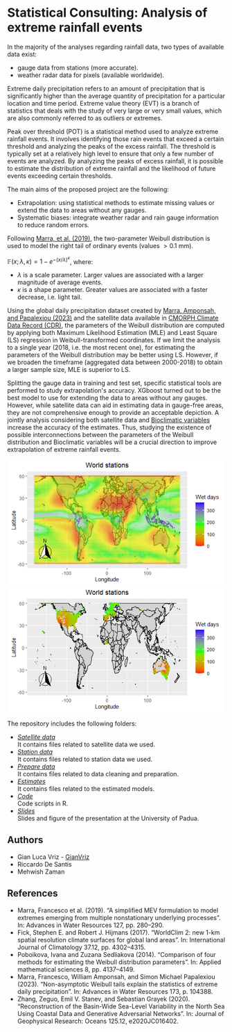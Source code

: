 # Statistical Consulting: Analysis of extreme rainfall events

In the majority of the analyses regarding rainfall data, two types of available data exist:
* gauge data from stations (more accurate).
* weather radar data for pixels (available worldwide).  

Extreme daily precipitation refers to an amount of precipitation that is significantly higher than the average quantity of precipitation for a particular location and time period.
Extreme value theory (EVT) is a branch of statistics that deals with the study of very large or very small values, which are also commonly referred to as outliers or extremes.

Peak over threshold (POT) is a statistical method used to analyze extreme rainfall events. It involves identifying those rain events that exceed a certain threshold and analyzing the peaks of the excess rainfall. The threshold is typically set at a relatively high level to ensure that only a few number of events are analyzed. By analyzing the peaks of excess rainfall, it is possible to estimate the distribution of extreme rainfall and the likelihood of future events exceeding certain thresholds.

The main aims of the proposed project are the following:
* Extrapolation: using statistical methods to estimate missing values or extend the data to areas without any gauges.
* Systematic biases: integrate weather radar and rain gauge information to reduce random errors.

Following [Marra, et al. (2019)](https://www.sciencedirect.com/science/article/abs/pii/S0309170818309011), the two-parameter Weibull distribution is used to model the right tail of ordinary events (values $> 0.1$ mm).
    
$\mathbb{F}(x;\lambda,\kappa)=1-e^{-{(x/\lambda)}^\kappa}$,
where:
* $\lambda$ is a scale parameter. Larger values are associated with a larger magnitude of average events.
* $\kappa$ is a shape parameter. Greater values are associated with a faster decrease, i.e. light tail.

Using the global daily precipitation dataset created by
[Marra, Amponsah, and
Papalexiou (2023)](https://www.sciencedirect.com/science/article/abs/pii/S0309170823000234) and the satellite data available in [CMORPH Climate Data Record (CDR)](https://www.ncei.noaa.gov/products/climate-data-records/precipitation-cmorph), the parameters of the Weibull distribution are computed by applying both Maximum Likelihood Estimation (MLE) and Least Square (LS) regression in Weibull-transformed coordinates. If we limit the analysis to a single year (2018, i.e. the most recent one), for estimating the parameters of the Weibull distribution may be better using LS. However, if we broaden the timeframe (aggregated data between 2000-2018) to obtain a larger sample size, MLE is superior to LS.

Splitting the gauge data in training and test set, specific statistical tools are performed to study extrapolation's accuracy. XGboost turned out to be the best model to use for extending the data to areas without any gauges. However, while satellite data can aid in estimating data in gauge-free areas, they are not comprehensive enough to provide an acceptable depiction. A jointly analysis considering both satellite data and [Bioclimatic variables](https://worldclim.org/) increase the accuracy of the estimates. Thus, studying the existence of possible interconnections between the parameters of the Weibull distribution and Bioclimatic variables will be a crucial direction to improve extrapolation of extreme rainfall events.

<p align="center">
<img src="https://github.com/GianVriz/Statistical-Consulting-Analysis-of-extreme-rainfall-events/blob/main/Slides/Wet_days_satellite_2008_2018.png" alt="drawing" width="500"/>   <img src="https://github.com/GianVriz/Statistical-Consulting-Analysis-of-extreme-rainfall-events/blob/main/Slides/Wet_station_2000_2018.png" alt="drawing" width="500"/>
<p>

The repository includes the following folders:
* *[Satellite data](https://github.com/GianVriz/Statistical-Consulting-Analysis-of-extreme-rainfall-events/tree/main/Satellite%20data)* \
  It contains files related to satellite data we used.
* *[Station data](https://github.com/GianVriz/Statistical-Consulting-Analysis-of-extreme-rainfall-events/tree/main/Station%20data)* \
  It contains files related to station data we used.
* *[Prepare data](https://github.com/GianVriz/Statistical-Consulting-Analysis-of-extreme-rainfall-events/blob/main/Prepare%20data.ipynb)* \
  It contains files related to data cleaning and preparation.
* *[Estimates](https://github.com/GianVriz/Statistical-Consulting-Analysis-of-extreme-rainfall-events/tree/main/Estimates)* \
  It contains files related to the estimated models.
* *[Code](https://github.com/GianVriz/Statistical-Consulting-Analysis-of-extreme-rainfall-events/tree/main/Code)* \
  Code scripts in R.
* *[Slides](https://github.com/GianVriz/Statistical-Consulting-Analysis-of-extreme-rainfall-events/tree/main/Slides)* \
  Slides and figure of the presentation at the University of Padua.

## Authors
* Gian Luca Vriz - [GianVriz](https://github.com/GianVriz)
* Riccardo De Santis
* Mehwish Zaman

## References
* Marra, Francesco et al. (2019). “A simplified MEV formulation to model extremes emerging from multiple nonstationary underlying processes”. In: Advances in Water Resources 127, pp. 280–290.
* Fick, Stephen E. and Robert J. Hijmans (2017). “WorldClim 2: new 1-km spatial resolution climate surfaces for global land areas”. In: International Journal of Climatology 37.12, pp. 4302–4315.
* Poboikova, Ivana and Zuzana Sedliakova (2014). “Comparison of four methods for estimating the Weibull distribution parameters”. In: Applied mathematical sciences 8, pp. 4137–4149.
* Marra, Francesco, William Amponsah, and Simon Michael Papalexiou (2023). “Non-asymptotic Weibull tails explain the statistics of extreme daily precipitation”. In: Advances in Water Resources 173, p. 104388.
* Zhang, Zeguo, Emil V. Stanev, and Sebastian Grayek (2020). “Reconstruction of the Basin-Wide Sea-Level Variability in the North Sea Using Coastal Data and Generative Adversarial Networks”. In: Journal of Geophysical Research: Oceans 125.12, e2020JC016402.
